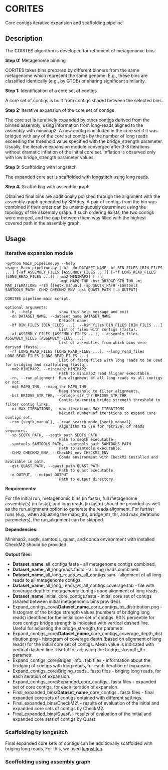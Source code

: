 # CORITES
 Core contigs iterative expansion and scaffolding pipeline
 
## Description 
The CORITES algorithm is developed for refinment of metagenomic bins. 

**Step 0:** Metagenome binning

CORITES takes bins prepared by different binners from the same metagenome which represent the same genome.
E.g., these bins are classified identically (e.g., by GTDB) or sharing significant similarity.

**Step 1:** Identification of a core set of contigs

A core set of contigs is built from contigs shared between the selected bins. 

**Step 2:** Iterative expansion of the core set of contigs

The core set is iteratively expanded by other contigs derived from the binned assembly, using information from long-reads aligned to the assembly with minimap2. 
A new contig is included in the core set if it was bridged with any of the core set contigs by the number of long reads exceeding the threshold value specified with the bridge_strength parameter. 
Usually, the iterative expansion module converged after 3-8 iterations without dramatic inflation of the initial core set. Inflation is observed only with low bridge_strength parameter values. 

**Step 3:** Scaffolding with longstitch

The expanded core set is scaffolded with longstitch using long reads. 

**Step 4:** Scaffolding with assembly graph

Obtained final bins are additionally polished through the alignment with the assembly graph generated by SPAdes. 
A pair of contigs from the bin was combined if their order can be unambiguously determined using the topology of the assembly graph. 
If such ordering exists, the two contigs were merged, and the gap between them was filled with the highest covered path in the assembly graph.


## Usage

### Iterative expansion module

```
>python Main_pipeline.py --help
usage: Main_pipeline.py [-h] -dn DATASET_NAME -bf BIN_FILES [BIN_FILES ...] [-af ASSEMBLY_FILES [ASSEMBLY_FILES ...]] [-rf LONG_READ_FILES [LONG_READ_FILES ...]] [-mm2 MINIMAP2] [-rn]
                        -mqt MAPQ_THR -bst BRIDGE_STR_THR -mi MAX_ITERATIONS -rsm {seqtk,manual} -sp SEQTK_PATH -samtools SAMTOOLS_PATH -ChM2 CHECKM2_ENV -qst QUAST_PATH [-o OUTPUT]

CORITES pipeline main script.

optional arguments:
  -h, --help            show this help message and exit
  -dn DATASET_NAME, --dataset_name DATASET_NAME
                        Dataset name.
  -bf BIN_FILES [BIN_FILES ...], --bin_files BIN_FILES [BIN_FILES ...]
                        List of files with contigs (fasta).
  -af ASSEMBLY_FILES [ASSEMBLY_FILES ...], --assembly_files ASSEMBLY_FILES [ASSEMBLY_FILES ...]
                        List of assemblies from which bins were derived (fasta).
  -rf LONG_READ_FILES [LONG_READ_FILES ...], --long_read_files LONG_READ_FILES [LONG_READ_FILES ...]
                        List of fastq files with long reads to be used for bridging and scaffolding (fastq).
  -mm2 MINIMAP2, --minimap2 MINIMAP2
                        Path to minimap2 read aligner executable.
  -rn, --run_alignment  Run alignment of all long reads vs all contigs or not.
  -mqt MAPQ_THR, --mapq_thr MAPQ_THR
                        Mapq threshold to filter alignments.
  -bst BRIDGE_STR_THR, --bridge_str_thr BRIDGE_STR_THR
                        Contig-to-contig bridge strength threshold to filter contig links.
  -mi MAX_ITERATIONS, --max_iterations MAX_ITERATIONS
                        Maximal number of iterations to expand core contigs set.
  -rsm {seqtk,manual}, --read_search_mode {seqtk,manual}
                        Algorithm to use for retrival of reads sequences.
  -sp SEQTK_PATH, --seqtk_path SEQTK_PATH
                        Path to seqtk executable.
  -samtools SAMTOOLS_PATH, --samtools_path SAMTOOLS_PATH
                        Path to samtools executable.
  -ChM2 CHECKM2_ENV, --CheckM2_env CHECKM2_ENV
                        Conda environment with CheckM2 installed and avaliable in path.
  -qst QUAST_PATH, --quast_path QUAST_PATH
                        Path to quast executable.
  -o OUTPUT, --output OUTPUT
                        Path to output directory.
```


**Requirements:**

For the initial run, metagenomic bins (in fasta), full metagenome assembly(s) (in fasta), and long reads (in fastq) should be provided as well as the run_alignment option to generate the reads alignment.
For further runs (e.g., when adjusting the mapq_thr, bridge_str_thr, and max_iterations paremeters), the run_alignment can be skipped.

**Dependencies:**

Minimap2, seqtk, samtools, quast, and conda environment with installed CheckM2 should be provided.

**Output files:**

 - **Dataset_name**_all_contigs.fasta - all metagenome contigs combined.  
 - **Dataset_name**_all_longreads.fastq - all long reads combined.  
 - **Dataset_name**_all_long_reads_vs_all_contigs.sam - alignment of all long reads to all metagenome contigs.  
 - **Dataset_name**_all_long_reads_vs_all_contigs.coverage.tab - file with coverage depth of metagenome contigs upon alignment of long reads.  
 - **Dataset_name**_initial_core_contigs.fasta - initial core set of contigs (shared between initial metagenomic bins provided).  
 - Expand_contigs_core\\**Dataset_name**_core_contigs_bs_distribution.png - histogram of the bridge strength values (numbers of bridging long reads) identified for the initial core set of contigs. 90% percentile for core contigs bridge strength is indicated with vertical dashed line. Useful for adjusting the bridge_strength_thr parametr.  
 - Expand_contigs_core\\**Dataset_name**_core_contigs_coverage_depth_distribution.png - histogram of coverage depth (based on alignment of long reads) for the initial core set of contigs. Mean value is indicated with vertical dashed line. Useful for adjusting the bridge_strength_thr parametr.  
 - Expand_contigs_core\Briges_info.. tab files - information about the bridging of contigs with long reads, for each iteration of expansion.  
 - Expand_contigs_core\Briging_reads.. fastq files - briging long reads, for each iteration of expansion.  
 - Expand_contigs_core\Expanded_core_contigs.. fasta files - expanded set of core contigs, for each iteration of expansion.  
 - Final_expanded_bins\\**Dataset_name**_core_contigs.. fasta files - final expanded core sets of contigs obtained with different settings.  
 - Final_expanded_bins\CheckM2\ - results of evaluation of the initial and expanded core sets of contigs by CheckM2.  
 - Final_expanded_bins\Quast\ - results of evaluation of the initial and expanded core sets of contigs by Quast.  
 
### Scaffolding by longstitch

Final expanded core sets of contigs can be additionally scaffolded with briging long reads. For this, we used [longstitch](https://github.com/bcgsc/LongStitch). 

### Scoffolding using assembly graph

 
